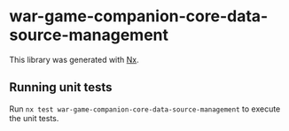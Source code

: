 # war-game-companion-core-data-source-management

This library was generated with [Nx](https://nx.dev).

## Running unit tests

Run `nx test war-game-companion-core-data-source-management` to execute the unit tests.
